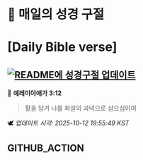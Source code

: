 # 🙏 매일의 성경 구절
# [Daily Bible verse]
## [![README에 성경구절 업데이트](https://github.com/DONGSUKA/first_test/actions/workflows/update-readme-bible.yml/badge.svg)](https://github.com/DONGSUKA/first_test/actions/workflows/update-readme-bible.yml)
<!-- START_BIBLE_VERSE -->
📖 **예레미야애가 3:12**
> 활을 당겨 나를 화살의 과녁으로 삼으심이여

🕊️ _업데이트 시각: 2025-10-12 19:55:49 KST_
  <!-- END_BIBLE_VERSE -->
## GITHUB_ACTION
